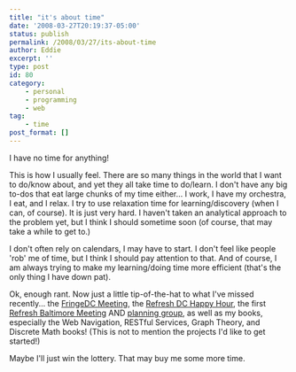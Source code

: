 ```yaml
---
title: "it's about time"
date: '2008-03-27T20:19:37-05:00'
status: publish
permalink: /2008/03/27/its-about-time
author: Eddie
excerpt: ''
type: post
id: 80
category:
    - personal
    - programming
    - web
tag:
    - time
post_format: []
---
```

I have no time for anything!

This is how I usually feel. There are so many things in the world that I want to do/know about, and yet they all take time to do/learn. I don't have any big to-dos that eat large chunks of my time either... I work, I have my orchestra, I eat, and I relax. I try to use relaxation time for learning/discovery (when I can, of course). It is just very hard. I haven't taken an analytical approach to the problem yet, but I think I should sometime soon (of course, that may take a while to get to.)

I don't often rely on calendars, I may have to start. I don't feel like people 'rob' me of time, but I think I should pay attention to that. And of course, I am always trying to make my learning/doing time more efficient (that's the only thing I have down pat).

Ok, enough rant. Now just a little tip-of-the-hat to what I've missed recently... the [FringeDC Meeting](http://upcoming.yahoo.com/event/452984/), the [Refresh DC Happy Hour](http://upcoming.yahoo.com/event/460659/), the first [Refresh Baltimore Meeting](http://www.refreshbmore.org/) AND [planning group](http://groups.google.com/group/refresh-baltimore-planning), as well as my books, especially the Web Navigation, RESTful Services, Graph Theory, and Discrete Math books! (This is not to mention the projects I'd like to get started!)

Maybe I'll just win the lottery. That may buy me some more time.